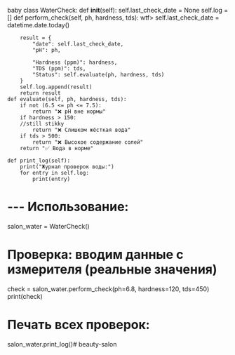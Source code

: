 baby
class WaterCheck:
    def __init__(self):
        self.last_check_date = None
        self.log = []
    def perform_check(self, ph, hardness, tds):
    wtf>
        self.last_check_date = datetime.date.today()
           
        result = {  
            "date": self.last_check_date,
            "pH": ph,
            
            "Hardness (ppm)": hardness,
            "TDS (ppm)": tds,
            "Status": self.evaluate(ph, hardness, tds)
        }
        self.log.append(result)
        return result
    def evaluate(self, ph, hardness, tds):
        if not (6.5 <= ph <= 7.5):
            return "❌ pH вне нормы"
        if hardness > 150:
        //still stikky
            return "❌ Слишком жёсткая вода"
        if tds > 500:
            return "❌ Высокое содержание солей"
        return "✅ Вода в норме"

    def print_log(self):
        print("Журнал проверок воды:")
        for entry in self.log:
            print(entry)

# --- Использование:
salon_water = WaterCheck()

# Проверка: вводим данные с измерителя (реальные значения)
check = salon_water.perform_check(ph=6.8, hardness=120, tds=450)
print(check)

# Печать всех проверок:
salon_water.print_log()# beauty-salon
